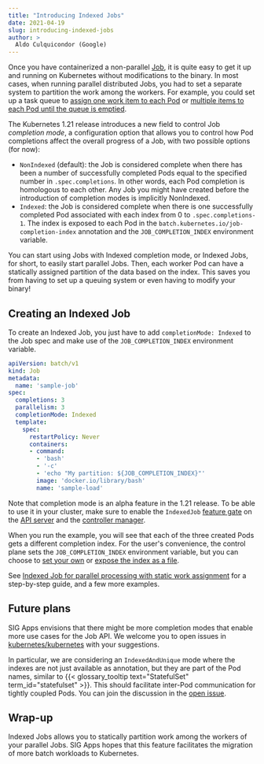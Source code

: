 ```yaml
---
title: "Introducing Indexed Jobs"
date: 2021-04-19
slug: introducing-indexed-jobs
author: >
  Aldo Culquicondor (Google)
---
```


Once you have containerized a non-parallel [Job](/docs/concepts/workloads/controllers/job/),
it is quite easy to get it up and running on Kubernetes without modifications to
the binary. In most cases, when running parallel distributed Jobs, you had
to set a separate system to partition the work among the workers. For
example, you could set up a task queue to [assign one work item to each
Pod](/docs/tasks/job/coarse-parallel-processing-work-queue/) or [multiple items
to each Pod until the queue is emptied](/docs/tasks/job/fine-parallel-processing-work-queue/).

The Kubernetes 1.21 release introduces a new field to control Job _completion mode_,
a configuration option that allows you to control how Pod completions affect the
overall progress of a Job, with two possible options (for now):

- `NonIndexed` (default): the Job is considered complete when there has been
  a number of successfully completed Pods equal to the specified number in
  `.spec.completions`. In other words, each Pod completion is homologous to
  each other. Any Job you might have created before the introduction of
  completion modes is implicitly NonIndexed.
- `Indexed`: the Job is considered complete when there is one successfully
  completed Pod associated with each index from 0 to `.spec.completions-1`. The
  index is exposed to each Pod in the `batch.kubernetes.io/job-completion-index`
  annotation and the `JOB_COMPLETION_INDEX` environment variable.

You can start using Jobs with Indexed completion mode, or Indexed Jobs, for
short, to easily start parallel Jobs. Then, each worker Pod can have a statically
assigned partition of the data based on the index. This saves you from having to
set up a queuing system or even having to modify your binary!

## Creating an Indexed Job

To create an Indexed Job, you just have to add `completionMode: Indexed` to the
Job spec and make use of the `JOB_COMPLETION_INDEX` environment variable.

```yaml
apiVersion: batch/v1
kind: Job
metadata:
  name: 'sample-job'
spec:
  completions: 3
  parallelism: 3
  completionMode: Indexed
  template:
    spec:
      restartPolicy: Never
      containers:
      - command:
        - 'bash'
        - '-c'
        - 'echo "My partition: ${JOB_COMPLETION_INDEX}"'
        image: 'docker.io/library/bash'
        name: 'sample-load'
```

Note that completion mode is an alpha feature in the 1.21 release. To be able to
use it in your cluster, make sure to enable the `IndexedJob` [feature
gate](/docs/reference/command-line-tools-reference/feature-gates/) on the
[API server](/docs/reference/command-line-tools-reference/kube-apiserver/) and
the [controller manager](/docs/reference/command-line-tools-reference/kube-controller-manager/).

When you run the example, you will see that each of the three created Pods gets a
different completion index. For the user's convenience, the control plane sets the
`JOB_COMPLETION_INDEX` environment variable, but you can choose to [set your
own](/docs/tasks/inject-data-application/environment-variable-expose-pod-information/)
or [expose the index as a file](/docs/tasks/inject-data-application/downward-api-volume-expose-pod-information/).

See [Indexed Job for parallel processing with static work
assignment](/docs/tasks/job/indexed-parallel-processing-static/) for a
step-by-step guide, and a few more examples.

## Future plans

SIG Apps envisions that there might be more completion modes that enable more
use cases for the Job API. We welcome you to open issues in
[kubernetes/kubernetes](https://github.com/kubernetes/kubernetes) with your
suggestions.

In particular, we are considering an `IndexedAndUnique` mode where the indexes
are not just available as annotation, but they are part of the Pod names,
similar to {{< glossary_tooltip text="StatefulSet" term_id="statefulset" >}}.
This should facilitate inter-Pod communication for tightly coupled Pods.
You can join the discussion in the [open issue](https://github.com/kubernetes/kubernetes/issues/99497).

## Wrap-up

Indexed Jobs allows you to statically partition work among the workers of your
parallel Jobs. SIG Apps hopes that this feature facilitates the migration of
more batch workloads to Kubernetes.